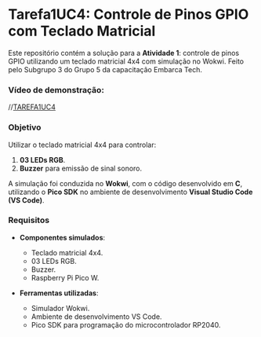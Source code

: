 # Tarefa1UC4: Controle de Pinos GPIO com Teclado Matricial

Este repositório contém a solução para a **Atividade 1**: controle de pinos GPIO utilizando um teclado matricial 4x4 com simulação no Wokwi. Feito pelo Subgrupo 3 do Grupo 5 da capacitação Embarca Tech.



### Vídeo de demonstração:

//[TAREFA1UC4](https://youtu.be/Qb5K5hQKrv8)



### Objetivo

Utilizar o teclado matricial 4x4 para controlar:
1. **03 LEDs RGB**.
2. **Buzzer** para emissão de sinal sonoro.

A simulação foi conduzida no **Wokwi**, com o código desenvolvido em **C**, utilizando o **Pico SDK** no ambiente de desenvolvimento **Visual Studio Code (VS Code)**.


### Requisitos

- **Componentes simulados**:
  - Teclado matricial 4x4.
  - 03 LEDs RGB.
  - Buzzer.
  - Raspberry Pi Pico W.

- **Ferramentas utilizadas**:
  - Simulador Wokwi.
  - Ambiente de desenvolvimento VS Code.
  - Pico SDK para programação do microcontrolador RP2040.



